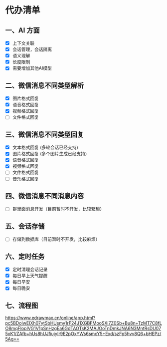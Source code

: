 
# 代办清单
## 一、AI 方面
- [x] 上下文关联
- [x] 会话管理，会话隔离
- [X] 语义理解
- [x] 长度限制
- [x] 需要增加其他AI模型

## 二、微信消息不同类型解析

- [X] 图片格式回复
- [X] 语音格式回复
- [X] 视频格式回复
- [ ] 文件格式回复

## 三、微信消息不同类型回复
- [X] 文本格式回复 (多轮会话已经支持)
- [X] 图片格式回复 (多个图片生成已经支持)
- [X] 语音格式回复
- [X] 视频格式回复
- [ ] 文件格式回复
- [ ] 音乐格式回复

## 四、微信消息不同消息内容
- [ ] 群里面消息开发（目前暂时不开发，比较繁琐）

## 五、会话存储
- [ ] 存储到数据库（目前暂时不开发，比较麻烦）

## 六、定时任务
- [X] 定时清理会话记录
- [X] 每日早上天气提醒
- [X] 每日早安
- [X] 每日晚安

## 七、流程图
https://www.edrawmax.cn/online/app.html?pc5BDoIwEIXh07ytSbHUsmy1rF24J1XGBFMooSXi7Z0Sb+Bu8n+TzMT7C8fLO8mqFlopIVG1V1pSnHzgEa6GdTAOTsK2MAJOoTnDmkJNA6N3MntRsDU075xK1/ZAfb+hUs8hUJfiujyIr9E2pOxYWs6smcY5+Exd/szFp5hvv8Q6+bHEPz/5Ag==
